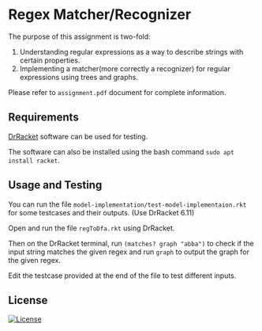 # Regex Matcher/Recognizer

The purpose of this assignment is two-fold:
1. Understanding regular expressions as a way to describe strings with certain properties.
2. Implementing a matcher(more correctly a recognizer) for regular expressions using trees and graphs.

Please refer to `assignment.pdf` document for complete information.

## Requirements
[DrRacket](https://download.racket-lang.org/) software can be used for testing.

The software can also be installed using the bash command `sudo apt install racket`.

## Usage and Testing

You can run the file `model-implementation/test-model-implementaion.rkt` for some testcases and their outputs. (Use DrRacket 6.11)

Open and run the file `regToDfa.rkt` using DrRacket.

Then on the DrRacket terminal, run `(matches? graph "abba")` to check if the input string matches the given regex and run `graph` to output the graph for the given regex.

Edit the testcase provided at the end of the file to test different inputs.

## License
[![License](https://img.shields.io/badge/License-BSD%203--Clause-blue.svg)](https://opensource.org/licenses/BSD-3-Clause)